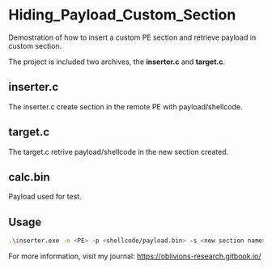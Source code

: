 # Hiding_Payload_Custom_Section
Demostration of how to insert a custom PE section and retrieve payload in custom section. 

The project is included two archives, the **inserter.c** and **target.c**.

## inserter.c
The inserter.c create section in the remote PE with payload/shellcode. 

## target.c
The target.c retrive payload/shellcode in the new section created.

## calc.bin
Payload used for test.

## Usage
```sh
.\inserter.exe -e <PE> -p <shellcode/payload.bin> -s <new section name>
```

For more information, visit my journal: https://oblivions-research.gitbook.io/

